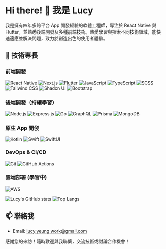 # Hi there! 👋 我是 Lucy

我是擁有四年多跨平台 App 開發經驗的軟體工程師，專注於 React Native 與 Flutter，並熟悉後端開發及多種前端技術。熱愛學習與探索不同技術領域，能快速適應並解決問題，致力於創造出色的使用者體驗。

## 🚀 技術專長

### 前端開發
![React Native](https://img.shields.io/badge/React%20Native-20232A?style=flat&logo=react&logoColor=61DAFB)
![Next.js](https://img.shields.io/badge/Next.js-000000?style=flat&logo=nextdotjs&logoColor=white)
![Flutter](https://img.shields.io/badge/Flutter-02569B?style=flat&logo=flutter&logoColor=white)
![JavaScript](https://img.shields.io/badge/JavaScript-F7DF1E?style=flat&logo=javascript&logoColor=black)
![TypeScript](https://img.shields.io/badge/TypeScript-007ACC?style=flat&logo=typescript&logoColor=white)
![SCSS](https://img.shields.io/badge/SCSS-CC6699?style=flat&logo=sass&logoColor=white)
![Tailwind CSS](https://img.shields.io/badge/Tailwind_CSS-38B2AC?style=flat&logo=tailwind-css&logoColor=white)
![Shadcn UI](https://img.shields.io/badge/shadcn%2Fui-000?logo=shadcnui&&logoColor=white)
![Bootstrap](https://img.shields.io/badge/Bootstrap-563D7C?style=flat&logo=bootstrap&logoColor=white)

### 後端開發（持續學習）
![Node.js](https://img.shields.io/badge/Node.js-339933?style=flat&logo=nodedotjs&logoColor=white)
![Express.js](https://img.shields.io/badge/Express.js-000000?style=flat&logo=express&logoColor=white)
![Go](https://img.shields.io/badge/Go-00ADD8?style=flat&logo=go&logoColor=white)
![GraphQL](https://img.shields.io/badge/GraphQL-E10098?style=flat&logo=graphql&logoColor=white)
![Prisma](https://img.shields.io/badge/Prisma-2D3748?style=flat&logo=prisma&logoColor=white)
![MongoDB](https://img.shields.io/badge/MongoDB-47A248?style=flat&logo=mongodb&logoColor=white)

### 原生 App 開發
![Kotlin](https://img.shields.io/badge/Kotlin-0095D5?style=flat&logo=kotlin&logoColor=white)
![Swift](https://img.shields.io/badge/Swift-FA7343?style=flat&logo=swift&logoColor=white)
![SwiftUI](https://img.shields.io/badge/SwiftUI-000000?style=flat&logo=swift&logoColor=white)


### DevOps & CI/CD
![Git](https://img.shields.io/badge/Git-F05032?style=flat&logo=git&logoColor=white)
![GitHub Actions](https://img.shields.io/badge/GitHub_Actions-2088FF?style=flat&logo=github-actions&logoColor=white)

### 雲端部署 (學習中)
![AWS](https://img.shields.io/badge/AWS-232F3E?style=flat&logo=amazon-aws&logoColor=white)


![Lucy's GitHub stats](https://github-stats-ruddy-eight.vercel.app/api?username=LucyYeung&show_icons=true)
![Top Langs](https://github-stats-ruddy-eight.vercel.app/api/top-langs/?username=LucyYeung&layout=compact&include_all_commits=true&hide=ejs&langs_count=10)

## 📫 聯絡我

- Email: [lucy.yeung.work@gmail.com](mailto:lucy.yeung.work@gmail.com)

感謝您的來訪！隨時歡迎與我聯繫，交流技術或討論合作機會！

